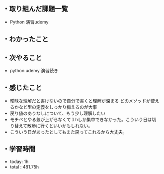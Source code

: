 ## ・取り組んだ課題一覧
- Python 演習udemy 


## ・わかったこと


## ・次やること
- python udemy 演習続き

## ・感じたこと
- 曖昧な理解だと書けないので自分で書くと理解が深まる
どのメソッドが使えるかなど型の定義をしっかり抑えるのが大事
- 戻り値のありなしについて、もう少し理解したい
- モチベとやる気が上がらなくて１hしか集中できなかった。こういう日は切り替えて散歩に行くといいかもしれない。
- こういう日があったとしてもまた戻ってこれるから大丈夫。

## ・学習時間
- today:   1h
- total  : 481.75h
